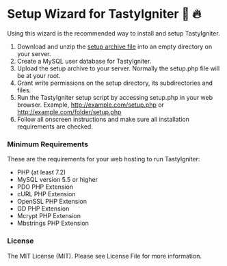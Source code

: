 Setup Wizard for TastyIgniter :wrench: :fire:
====

Using this wizard is the recommended way to install and setup TastyIgniter. 

1. Download and unzip the [setup archive file](https://github.com/tastyigniter/setup/archive/master.zip) into an empty directory on your server.
2. Create a MySQL user database for TastyIgniter.
3. Upload the setup archive to your server. Normally the setup.php file will be at your root.
4. Grant write permissions on the setup directory, its subdirectories and files.
4. Run the TastyIgniter setup script by accessing setup.php in your web browser. Example, http://example.com/setup.php or http://example.com/folder/setup.php
5. Follow all onscreen instructions and make sure all installation requirements are checked.

### Minimum Requirements

These are the requirements for your  web hosting to run TastyIgniter:

- PHP (at least 7.2)
- MySQL version 5.5 or higher
- PDO PHP Extension
- cURL PHP Extension
- OpenSSL PHP Extension
- GD PHP Extension
- Mcrypt PHP Extension
- Mbstrings PHP Extension

### License
The MIT License (MIT). Please see License File for more information.